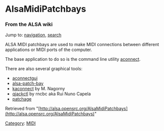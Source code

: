 AlsaMidiPatchbays
=================

### From the ALSA wiki

Jump to: [navigation](#mw-head), [search](#p-search)

ALSA MIDI patchbays are used to make MIDI connections between different
applications or MIDI ports of the computer.

The base application to do so is the command line utility
[aconnect](/Aconnect "Aconnect").

There are also several graphical tools:

-   [aconnectgui](http://www.iua.upf.es/~mdeboer/projects/aconnectgui)
-   [alsa-patch-bay](/Alsa-patch-bay "Alsa-patch-bay")
-   [kaconnect](http://alsamodular.sf.net) by M. Nagorny
-   [qjackctl](http://qjackctl.sf.net) by rncbc aka Rui Nuno Capela
-   [patchage](http://wiki.drobilla.net/Patchage)

Retrieved from
"[http://alsa.opensrc.org/AlsaMidiPatchbays](http://alsa.opensrc.org/AlsaMidiPatchbays)"

[Category](/Special:Categories "Special:Categories"):
[MIDI](/Category:MIDI "Category:MIDI")

